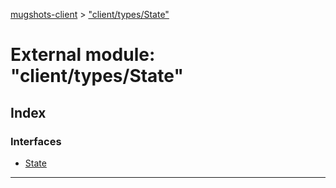 [mugshots-client](../README.md) > ["client/types/State"](../modules/_client_types_state_.md)

# External module: "client/types/State"

## Index

### Interfaces

* [State](../interfaces/_client_types_state_.state.md)

---


